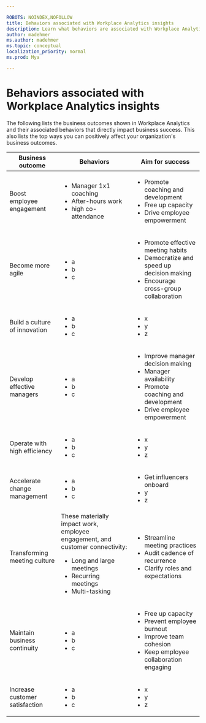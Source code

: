 ```yaml
---

ROBOTS: NOINDEX,NOFOLLOW
title: Behaviors associated with Workplace Analytics insights
description: Learn what behaviors are associated with Workplace Analytics insights 
author: madehmer
ms.author: madehmer
ms.topic: conceptual
localization_priority: normal 
ms.prod: Mya

---
```

# Behaviors associated with Workplace Analytics insights

The following lists the business outcomes shown in Workplace Analytics and their associated behaviors that directly impact business success. This also lists the top ways you can positively affect your organization's business outcomes.

|Business outcome     |Behaviors     |Aim for success      |
|---------------------|--------------|---------------------|
|Boost employee engagement |<ul><li>Manager 1x1 coaching </li><li>After-hours work </li><li>high co-attendance |<ul><li>Promote coaching and development</li><li>Free up capacity</li><li>Drive employee empowerment</li></ul>|
|Become more agile |<ul><li>a </li><li>b </li><li> c</li></ul> |<ul><li>Promote effective meeting habits </li><li>Democratize and speed up decision making</li><li> Encourage cross-group collaboration</li></ul>|
|Build a culture of innovation |<ul><li>a </li><li>b </li><li> c</li></ul> |<ul><li>x </li><li>y</li><li> z</li></ul>|
|Develop effective managers |<ul><li>a </li><li>b </li><li> c</li></ul> |<ul><li>Improve manager decision making </li><li>Manager availability</li><li> Promote coaching and development </li><li>Drive employee empowerment</li></ul>|
|Operate with high efficiency |<ul><li>a </li><li>b </li><li> c</li></ul> |<ul><li>x </li><li>y</li><li> z</li></ul>|
|Accelerate change management |<ul><li>a </li><li>b </li><li> c</li></ul> |<ul><li>Get influencers onboard </li><li>y</li><li> z</li></ul>|
|Transforming meeting culture |These materially impact work, employee engagement, and customer connectivity: <ul><li>Long and large meetings </li><li>Recurring meetings</li><li> Multi-tasking</li></ul> |<ul><li>Streamline meeting practices </li><li>Audit cadence of recurrence</li><li> Clarify roles and expectations</li></ul>|
|Maintain business continuity |<ul><li>a </li><li>b </li><li> c</li></ul> |<ul><li>Free up capacity </li><li>Prevent employee burnout</li><li>Improve team cohesion </li><li>Keep employee collaboration engaging</li></ul>|
|Increase customer satisfaction |<ul><li>a </li><li>b </li><li> c</li></ul> |<ul><li>x </li><li>y</li><li> z</li></ul>|


<!--### Boost employee engagement

Employees who are engaged in their work with high job satisfaction are more likely to produce high quality work and proactively identify business opportunities. Ways to improve engagement:

* Promote coaching and development
* Free up capacity
* Drive employee empowerment

### Become more agile

Rapidly evolving markets and inter-connected global supply chains require organizations to be agile and proactively plan and nimbly adapt to their customers' requirements.  

* Promote effective meeting habits
* Democratize and speed up decision making
* Encourage cross-group collaboration

### Build a culture of innovation

### Develop effective manager

Across many enterprise organizations, managers play an important role in influencing employee experience, retention, an achievement.

* Improve manager decision making
* Manager availability
* Promote coaching and development
* Drive employee empowerment

### Operate with high efficiency

### Accelerate change management

### Transforming meeting culture

Organizational meeting cultures can materially impact the ways organizations work, employees engage, and customers connect. 

* Streamline meeting practices
* Audit cadence of recurrence
* Clarify roles and expectations

### Maintain business continuity

With a global shift to remote work, organizations need to adjust how they get work done.

* Free up capacity
* Prevent employee burnout
* Keep employee collaboration engaging
* Improve team cohesion

### Increase customer satisfaction -->
